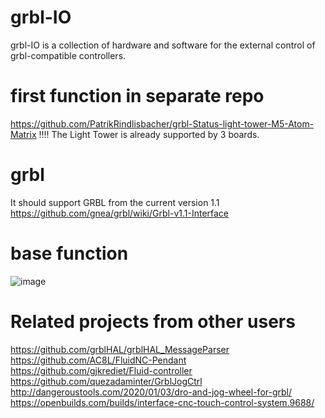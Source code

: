 # grbl-IO
grbl-IO is a collection of hardware and software for the external control of grbl-compatible controllers.

# first function in separate repo  
https://github.com/PatrikRindlisbacher/grbl-Status-light-tower-M5-Atom-Matrix
!!!! The Light Tower is already supported by 3 boards.
# grbl  
It should support GRBL from the current version 1.1  
https://github.com/gnea/grbl/wiki/Grbl-v1.1-Interface

# base function  
![image](https://user-images.githubusercontent.com/39780457/224492057-5cd22552-cdc0-4af9-aa42-ebd92e5011fe.png)


# Related projects from other users
https://github.com/grblHAL/grblHAL_MessageParser 
https://github.com/AC8L/FluidNC-Pendant  
https://github.com/gjkrediet/Fluid-controller  
https://github.com/quezadaminter/GrblJogCtrl  
http://dangeroustools.com/2020/01/03/dro-and-jog-wheel-for-grbl/  
https://openbuilds.com/builds/interface-cnc-touch-control-system.9688/  
